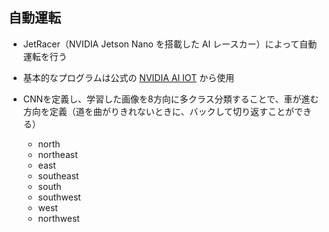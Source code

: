 ## 自動運転
* JetRacer（NVIDIA Jetson Nano を搭載した AI レースカー）によって自動運転を行う  
* 基本的なプログラムは公式の [NVIDIA AI IOT](https://sites.google.com/view/ehime-nlp/) から使用  

* CNNを定義し、学習した画像を8方向に多クラス分類することで、車が進む方向を定義（道を曲がりきれないときに、バックして切り返すことができる）
  * north
  * northeast
  * east
  * southeast
  * south
  * southwest
  * west
  * northwest

